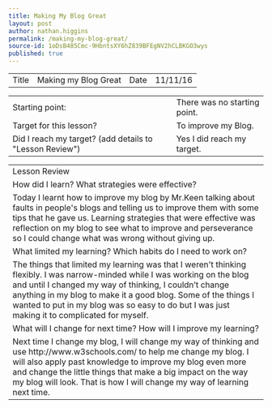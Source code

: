 ```yaml
---
title: Making My Blog Great
layout: post
author: nathan.higgins
permalink: /making-my-blog-great/
source-id: 1oDsB485Cmc-9HbntsXY6hZ839BFEgNV2hCLBKGO3wys
published: true
---
```

<table>
  <tr>
    <td>Title</td>
    <td>Making my Blog Great</td>
    <td>Date</td>
    <td>11/11/16</td>
  </tr>
</table>


<table>
  <tr>
    <td>Starting point:</td>
    <td>There was no starting point.</td>
  </tr>
  <tr>
    <td>Target for this lesson?</td>
    <td>To improve my Blog.</td>
  </tr>
  <tr>
    <td>Did I reach my target? 
(add details to "Lesson Review")</td>
    <td>Yes I did reach my target.</td>
  </tr>
</table>


<table>
  <tr>
    <td>Lesson Review</td>
  </tr>
  <tr>
    <td>How did I learn? What strategies were effective? </td>
  </tr>
  <tr>
    <td>Today I learnt how to improve my blog by Mr.Keen talking about faults in people's blogs and telling us to improve them with some tips that he gave us. Learning strategies that were effective was reflection on my blog to see what to improve and perseverance so I could change what was wrong without giving up.</td>
  </tr>
  <tr>
    <td>What limited my learning? Which habits do I need to work on? </td>
  </tr>
  <tr>
    <td>The things that limited my learning was that I weren't thinking flexibly. I was narrow-minded while I was working on the blog and until I changed my way of thinking, I couldn’t change anything in my blog to make it a good blog. Some of the things I wanted to put in my blog was so easy to do but I was just making it to complicated for myself.</td>
  </tr>
  <tr>
    <td>What will I change for next time? How will I improve my learning?</td>
  </tr>
  <tr>
    <td>Next time I change my blog, I will change my way of thinking and use http://www.w3schools.com/ to help me change my blog. I will also apply past knowledge to improve my blog even more and change the little things that make a big impact on the way my blog will look. That is how I will change my way of learning next time.</td>
  </tr>
</table>


